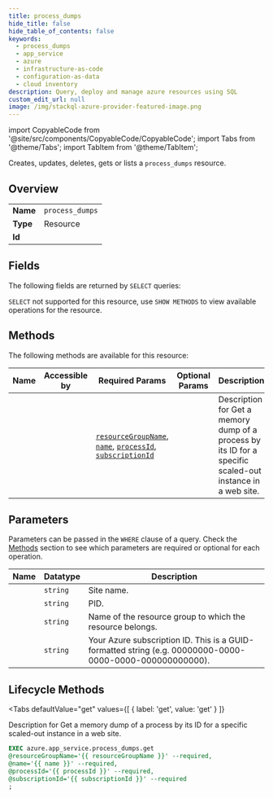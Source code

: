 ```yaml
--- 
title: process_dumps
hide_title: false
hide_table_of_contents: false
keywords:
  - process_dumps
  - app_service
  - azure
  - infrastructure-as-code
  - configuration-as-data
  - cloud inventory
description: Query, deploy and manage azure resources using SQL
custom_edit_url: null
image: /img/stackql-azure-provider-featured-image.png
---
```


import CopyableCode from '@site/src/components/CopyableCode/CopyableCode';
import Tabs from '@theme/Tabs';
import TabItem from '@theme/TabItem';

Creates, updates, deletes, gets or lists a <code>process_dumps</code> resource.

## Overview
<table><tbody>
<tr><td><b>Name</b></td><td><code>process_dumps</code></td></tr>
<tr><td><b>Type</b></td><td>Resource</td></tr>
<tr><td><b>Id</b></td><td><CopyableCode code="azure.app_service.process_dumps" /></td></tr>
</tbody></table>

## Fields

The following fields are returned by `SELECT` queries:

`SELECT` not supported for this resource, use `SHOW METHODS` to view available operations for the resource.


## Methods

The following methods are available for this resource:

<table>
<thead>
    <tr>
    <th>Name</th>
    <th>Accessible by</th>
    <th>Required Params</th>
    <th>Optional Params</th>
    <th>Description</th>
    </tr>
</thead>
<tbody>
<tr>
    <td><a href="#get"><CopyableCode code="get" /></a></td>
    <td><CopyableCode code="exec" /></td>
    <td><a href="#parameter-resourceGroupName"><code>resourceGroupName</code></a>, <a href="#parameter-name"><code>name</code></a>, <a href="#parameter-processId"><code>processId</code></a>, <a href="#parameter-subscriptionId"><code>subscriptionId</code></a></td>
    <td></td>
    <td>Description for Get a memory dump of a process by its ID for a specific scaled-out instance in a web site.</td>
</tr>
</tbody>
</table>

## Parameters

Parameters can be passed in the `WHERE` clause of a query. Check the [Methods](#methods) section to see which parameters are required or optional for each operation.

<table>
<thead>
    <tr>
    <th>Name</th>
    <th>Datatype</th>
    <th>Description</th>
    </tr>
</thead>
<tbody>
<tr id="parameter-name">
    <td><CopyableCode code="name" /></td>
    <td><code>string</code></td>
    <td>Site name.</td>
</tr>
<tr id="parameter-processId">
    <td><CopyableCode code="processId" /></td>
    <td><code>string</code></td>
    <td>PID.</td>
</tr>
<tr id="parameter-resourceGroupName">
    <td><CopyableCode code="resourceGroupName" /></td>
    <td><code>string</code></td>
    <td>Name of the resource group to which the resource belongs.</td>
</tr>
<tr id="parameter-subscriptionId">
    <td><CopyableCode code="subscriptionId" /></td>
    <td><code>string</code></td>
    <td>Your Azure subscription ID. This is a GUID-formatted string (e.g. 00000000-0000-0000-0000-000000000000).</td>
</tr>
</tbody>
</table>

## Lifecycle Methods

<Tabs
    defaultValue="get"
    values={[
        { label: 'get', value: 'get' }
    ]}
>
<TabItem value="get">

Description for Get a memory dump of a process by its ID for a specific scaled-out instance in a web site.

```sql
EXEC azure.app_service.process_dumps.get 
@resourceGroupName='{{ resourceGroupName }}' --required, 
@name='{{ name }}' --required, 
@processId='{{ processId }}' --required, 
@subscriptionId='{{ subscriptionId }}' --required
;
```
</TabItem>
</Tabs>
